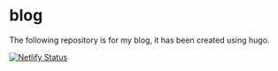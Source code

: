 # blog

The following repository is for my blog, it has been created using hugo.

[![Netlify Status](https://api.netlify.com/api/v1/badges/0144391c-9b53-4411-bdb8-170afb9a29dc/deploy-status)](https://app.netlify.com/sites/imranh27-blog/deploys)
